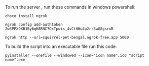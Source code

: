 To run the server , run these commands in windows powershell:

```
choco install ngrok

ngrok config add-authtoken 2w5PPX9XB1By6qH8RNC7QxTpwis_4vCtHHu4p2rr3wG8gsruB

ngrok http --url=squirrel-pet-bengal.ngrok-free.app 5000

```

To build the script into an executable file run this code:

```
pyinstaller --onefile --windowed --icon="icon name".ico "script name".exe
```
